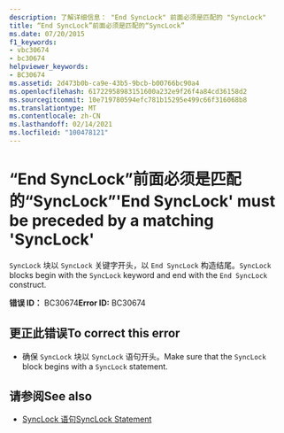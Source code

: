 ```yaml
---
description: 了解详细信息： "End SyncLock" 前面必须是匹配的 "SyncLock"
title: “End SyncLock”前面必须是匹配的“SyncLock”
ms.date: 07/20/2015
f1_keywords:
- vbc30674
- bc30674
helpviewer_keywords:
- BC30674
ms.assetid: 2d473b0b-ca9e-43b5-9bcb-b00766bc90a4
ms.openlocfilehash: 61722958983151600a232e9f26f4a84cd36158d2
ms.sourcegitcommit: 10e719780594efc781b15295e499c66f316068b8
ms.translationtype: MT
ms.contentlocale: zh-CN
ms.lasthandoff: 02/14/2021
ms.locfileid: "100478121"
---
```

# <a name="end-synclock-must-be-preceded-by-a-matching-synclock"></a><span data-ttu-id="3edf1-103">“End SyncLock”前面必须是匹配的“SyncLock”</span><span class="sxs-lookup"><span data-stu-id="3edf1-103">'End SyncLock' must be preceded by a matching 'SyncLock'</span></span>

<span data-ttu-id="3edf1-104">`SyncLock` 块以 `SyncLock` 关键字开头，以 `End SyncLock` 构造结尾。</span><span class="sxs-lookup"><span data-stu-id="3edf1-104">`SyncLock` blocks begin with the `SyncLock` keyword and end with the `End SyncLock` construct.</span></span>  
  
 <span data-ttu-id="3edf1-105">**错误 ID：** BC30674</span><span class="sxs-lookup"><span data-stu-id="3edf1-105">**Error ID:** BC30674</span></span>  
  
## <a name="to-correct-this-error"></a><span data-ttu-id="3edf1-106">更正此错误</span><span class="sxs-lookup"><span data-stu-id="3edf1-106">To correct this error</span></span>  
  
- <span data-ttu-id="3edf1-107">确保 `SyncLock` 块以 `SyncLock` 语句开头。</span><span class="sxs-lookup"><span data-stu-id="3edf1-107">Make sure that the `SyncLock` block begins with a `SyncLock` statement.</span></span>  
  
## <a name="see-also"></a><span data-ttu-id="3edf1-108">请参阅</span><span class="sxs-lookup"><span data-stu-id="3edf1-108">See also</span></span>

- [<span data-ttu-id="3edf1-109">SyncLock 语句</span><span class="sxs-lookup"><span data-stu-id="3edf1-109">SyncLock Statement</span></span>](../language-reference/statements/synclock-statement.md)
